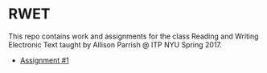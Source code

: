 # RWET
This repo contains work and assignments for the class Reading and Writing Electronic Text taught by Allison Parrish @ ITP NYU Spring 2017.

- [Assignment #1](https://github.com/cvalenzuela/rwet/tree/master/week1)
